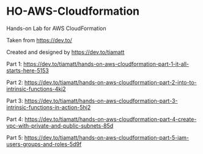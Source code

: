 # HO-AWS-Cloudformation
Hands-on Lab for AWS CloudFormation 

Taken from https://dev.to/

Created and designed by https://dev.to/tiamatt

Part 1: https://dev.to/tiamatt/hands-on-aws-cloudformation-part-1-it-all-starts-here-5153

Part 2: https://dev.to/tiamatt/hands-on-aws-cloudformation-part-2-into-to-intrinsic-functions-4kj2

Part 3: https://dev.to/tiamatt/hands-on-aws-cloudformation-part-3-intrinsic-functions-in-action-5hj2

Part 4: https://dev.to/tiamatt/hands-on-aws-cloudformation-part-4-create-vpc-with-private-and-public-subnets-85d

Part 5: https://dev.to/tiamatt/hands-on-aws-cloudformation-part-5-iam-users-groups-and-roles-5d9f
